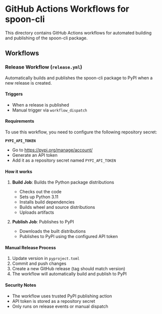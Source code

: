 # GitHub Actions Workflows for spoon-cli

This directory contains GitHub Actions workflows for automated building and publishing of the spoon-cli package.

## Workflows

### Release Workflow (`release.yml`)

Automatically builds and publishes the spoon-cli package to PyPI when a new release is created.

#### Triggers
- When a release is published
- Manual trigger via `workflow_dispatch`

#### Requirements

To use this workflow, you need to configure the following repository secret:

**`PYPI_API_TOKEN`**
- Go to https://pypi.org/manage/account/
- Generate an API token
- Add it as a repository secret named `PYPI_API_TOKEN`

#### How it works

1. **Build Job**: Builds the Python package distributions
   - Checks out the code
   - Sets up Python 3.11
   - Installs build dependencies
   - Builds wheel and source distributions
   - Uploads artifacts

2. **Publish Job**: Publishes to PyPI
   - Downloads the built distributions
   - Publishes to PyPI using the configured API token

#### Manual Release Process

1. Update version in `pyproject.toml`
2. Commit and push changes
3. Create a new GitHub release (tag should match version)
4. The workflow will automatically build and publish to PyPI

#### Security Notes

- The workflow uses trusted PyPI publishing action
- API token is stored as a repository secret
- Only runs on release events or manual dispatch
